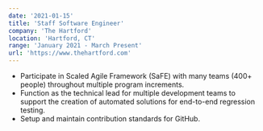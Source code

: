 ```yaml
---
date: '2021-01-15'
title: 'Staff Software Engineer'
company: 'The Hartford'
location: 'Hartford, CT'
range: 'January 2021 - March Present'
url: 'https://www.thehartford.com'
---
```


- Participate in Scaled Agile Framework (SaFE) with many teams (400+ people) throughout multiple program increments.
- Function as the technical lead for multiple development teams to support the creation of automated solutions for end-to-end regression testing.
- Setup and maintain contribution standards for GitHub.
